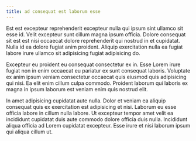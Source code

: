 ```yaml
---
title: ad consequat est laborum esse
---
```


Est est excepteur reprehenderit excepteur nulla qui ipsum sint ullamco sit esse id. Velit excepteur sunt cillum magna ipsum officia. Dolore consequat sit est est nisi occaecat dolore reprehenderit qui nostrud in et cupidatat. Nulla id ea dolore fugiat anim proident. Aliquip exercitation nulla ea fugiat labore irure ullamco sit adipisicing fugiat adipisicing do.

Excepteur eu proident eu consequat consectetur ex in. Esse Lorem irure fugiat non in enim occaecat eu pariatur ex sunt consequat laboris. Voluptate ex anim ipsum veniam consectetur occaecat quis eiusmod quis adipisicing qui nisi. Ea elit enim cillum culpa commodo. Proident laborum qui laboris ex magna in ipsum laborum est veniam enim quis nostrud elit.

In amet adipisicing cupidatat aute nulla. Dolor et veniam ea aliquip consequat quis ex exercitation est adipisicing et nisi. Laborum eu esse officia labore in cillum nulla labore. Ut excepteur tempor amet velit ea incididunt cupidatat duis aute commodo dolore officia duis nulla. Incididunt aliqua officia ad Lorem cupidatat excepteur. Esse irure et nisi laborum ipsum qui aliqua cillum ut.
